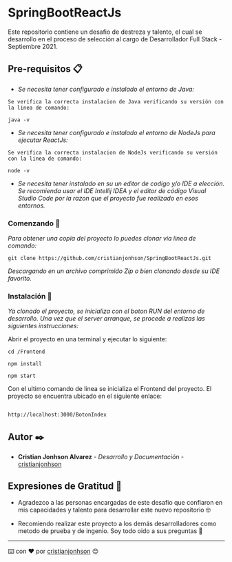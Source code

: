 # SpringBootReactJs

Este repositorio contiene un desafio de destreza y talento, el cual se desarrollo en el proceso de selección al cargo de Desarrollador Full Stack - Septiembre 2021.


## Pre-requisitos 📋

* _Se necesita tener configurado e instalado el entorno de Java:_


```
Se verifica la correcta instalacion de Java verificando su versión con la linea de comando:

java -v

```


* _Se necesita tener configurado e instalado el entorno de NodeJs para ejecutar ReactJs:_


```
Se verifica la correcta instalacion de NodeJs verificando su versión con la linea de comando:

node -v

```

*  _Se necesita tener instalado en su un editor de codigo y/o IDE a elección. Se recomienda usar el IDE Intellij IDEA y el editor de código Visual Studio Code por la razon que el proyecto fue realizado en esos entornos._



### Comenzando 🚀

_Para obtener una copia del proyecto lo puedes clonar via linea de comando:_

```
git clone https://github.com/cristianjonhson/SpringBootReactJs.git 

```

_Descargando en un archivo comprimido Zip o bien clonando desde su IDE favorito._  
 

### Instalación 🔧

_Ya clonado el proyecto, se inicializa con el boton RUN del entorno de desarrollo. Una vez que el server arranque, se procede a realizas las siguientes instrucciones:_

Abrir el proyecto en una terminal y ejecutar lo siguiente:

```
cd /Frontend

npm install

npm start
```

Con el ultimo comando de linea se inicializa el Frontend del proyecto. El proyecto se encuentra ubicado en el siguiente enlace:

```

http://localhost:3000/BotonIndex

```


## Autor ✒️

* **Cristian Jonhson Alvarez** - *Desarrollo y Documentación* - [cristianjonhson](https://github.com/cristianjonhson)



## Expresiones de Gratitud 🎁

* Agradezco a las personas encargadas de este desafio que confiaron en mis capacidades y talento para desarrollar este nuevo repositorio 🤓

* Recomiendo realizar este proyecto a los demás desarrolladores como metodo de prueba y de ingenio. Soy todo oido a sus preguntas 📢





---
⌨️ con ❤️ por [cristianjonhson](https://github.com/cristianjonhson) 😊
